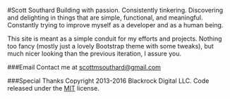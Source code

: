 #Scott Southard
Building with passion. Consistently tinkering.
Discovering and delighting in things that are simple, functional, and meaningful.
Constantly trying to improve myself as a developer and as a human being.  

This site is meant as a simple conduit for my efforts and projects. Nothing too fancy (mostly just a lovely Bootstrap theme with some tweaks), but much nicer looking than the previous iteration, I assure you.  

###Email
Contact me at [scottmsouthard@gmail.com](mailto:scottmsouthard@gmail.com)  


###Special Thanks
Copyright 2013-2016 Blackrock Digital LLC. Code released under the [MIT](https://github.com/BlackrockDigital/startbootstrap-creative/blob/gh-pages/LICENSE) license.
